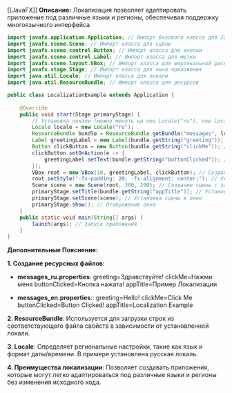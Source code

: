 [[JavaFX]]
**Описание:** Локализация позволяет адаптировать приложение под различные языки и регионы, обеспечивая поддержку многоязычного интерфейса.

```java ignore
import javafx.application.Application; // Импорт базового класса для JavaFX-приложений
import javafx.scene.Scene; // Импорт класса для сцены
import javafx.scene.control.Button; // Импорт класса для кнопки
import javafx.scene.control.Label; // Импорт класса для метки
import javafx.scene.layout.VBox; // Импорт класса для вертикальной раскладки
import javafx.stage.Stage; // Импорт класса для окна приложения
import java.util.Locale; // Импорт класса для локали
import java.util.ResourceBundle; // Импорт класса для ресурсов

public class LocalizationExample extends Application {
    
    @Override
    public void start(Stage primaryStage) {
        // Установка локали (можно менять на new Locale("ru"), new Locale("en") и т.д.)
        Locale locale = new Locale("ru");
        ResourceBundle bundle = ResourceBundle.getBundle("messages", locale); // Загрузка ресурсного бандла
        Label greetingLabel = new Label(bundle.getString("greeting")); // Получение строки "greeting" из бандла
        Button clickButton = new Button(bundle.getString("clickMe")); // Получение строки "clickMe" из бандла
        clickButton.setOnAction(e -> {
            greetingLabel.setText(bundle.getString("buttonClicked")); // Изменение текста при нажатии кнопки
        });
        VBox root = new VBox(10, greetingLabel, clickButton); // Создание вертикальной раскладки с отступом 10 пикселей
        root.setStyle("-fx-padding: 20; -fx-alignment: center;"); // Установка отступов и выравнивания
        Scene scene = new Scene(root, 300, 200); // Создание сцены с заданными размерами
        primaryStage.setTitle(bundle.getString("appTitle")); // Установка заголовка окна из бандла
        primaryStage.setScene(scene); // Установка сцены в окно
        primaryStage.show(); // Отображение окна
    }
    public static void main(String[] args) {
        launch(args); // Запуск приложения
    }
}
```

**Дополнительные Пояснения:**

**1. Создание ресурсных файлов:**
- **messages_ru.properties**:
greeting=Здравствуйте! 
clickMe=Нажми меня 
buttonClicked=Кнопка нажата! 
appTitle=Пример Локализации

- **messages_en.properties**::
greeting=Hello! 
clickMe=Click Me 
buttonClicked=Button Clicked! 
appTitle=Localization Example

**2. ResourceBundle**: Используется для загрузки строк из соответствующего файлa свойств в зависимости от установленной локали.

**3. Locale**: Определяет региональные настройки, такие как язык и формат даты/времени. В примере установлена русская локаль.

**4. Преимущества локализации**: Позволяет создавать приложения, которые могут легко адаптироваться под различные языки и регионы без изменения исходного кода.